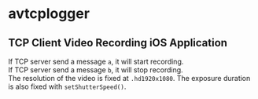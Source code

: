 # avtcplogger

TCP Client Video Recording iOS Application
---
If TCP server send a message `a`, it will start recording.\
If TCP server send a message `b`, it will stop recording.\
The resolution of the video is fixed at `.hd1920x1080`\.
The exposure duration is also fixed with `setShutterSpeed()`.
